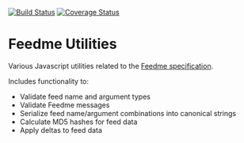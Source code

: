 [![Build Status](https://travis-ci.com/aarong/feedme-util.svg?branch=master)](https://travis-ci.com/aarong/feedme-util)
[![Coverage Status](https://coveralls.io/repos/github/aarong/feedme-util/badge.svg?branch=master)](https://coveralls.io/github/aarong/feedme-util?branch=master)

# Feedme Utilities

Various Javascript utilities related to the
[Feedme specification](https://github.com/aarong/feedme-spec).

Includes functionality to:

- Validate feed name and argument types
- Validate Feedme messages
- Serialize feed name/argument combinations into canonical strings
- Calculate MD5 hashes for feed data
- Apply deltas to feed data
